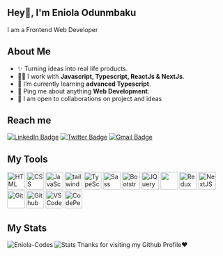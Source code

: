 
<h2>Hey👋, I'm Eniola Odunmbaku</h2>
<p>I am a Frontend Web Developer</p>



<h2>About Me</h2>

<ul>
  <li>✨ Turning ideas into real life products. </li> 
  <li>👨‍💻 I work with <strong>Javascript, Typescript, ReactJs & NextJs</strong>.</li>
  <li>🔭 I’m currently learning <strong>advanced Typescript</strong>. </li>
  <li>💬 Ping me about anything <strong>Web Development</strong>.</li>
  <li>🤝 I am open to collaborations on project and ideas</li>
</ul>

<h2>Reach me</h3>
<p><a href="https://www.linkedin.com/in/eni-ola/"><img src="https://img.shields.io/badge/-Eniola%20Odunmbaku%20-blue?style=plastic&amp;labelColor=blue&amp;logo=LinkedIn&amp;link=www.linkedin.com/in/adeoluwa-agbakosi-687023219" alt="LinkedIn Badge"></a> 
  <a href="https://twitter.com/EniolaCodes/"><img src="https://img.shields.io/badge/-EniolaCodes-informational?style=plastic&amp;labelColor=informational&amp;logo=Twitter&amp;link=https://twitter.com/Dev_180Memes" alt="Twitter Badge"></a>
  <a href="mailto:eniolacodes1@gmail.com"><img src="https://img.shields.io/badge/-Eniola%20Codes-fff?style=plastic&amp;labelColor=fff&amp;logo=Gmail&amp;link=mailto:adeoluwaagbakosi@gmail.com" alt="Gmail Badge"></a></p>


<h2> My Tools </h2>
<p align="left">
    <img src="https://cdn.jsdelivr.net/gh/devicons/devicon/icons/html5/html5-original.svg" alt="HTML" height="40" width="40" />
  <img src="https://cdn.jsdelivr.net/gh/devicons/devicon/icons/css3/css3-original.svg" alt="CSS" height="40" width="40"/>
 
  <img src="https://cdn.jsdelivr.net/gh/devicons/devicon/icons/javascript/javascript-original.svg" alt="JavaScript" height="40" width="40"/>
    <img src="https://www.vectorlogo.zone/logos/tailwindcss/tailwindcss-icon.svg" alt="tailwind" width="40" height="40"/> 
    <img src="https://cdn.jsdelivr.net/gh/devicons/devicon/icons/typescript/typescript-original.svg" alt="TypeScript" height="40" width="40"/> 
   <img src="https://cdn.jsdelivr.net/gh/devicons/devicon/icons/sass/sass-original.svg" alt="Sass" height="40" width="40"/>
  <img src="https://cdn.jsdelivr.net/gh/devicons/devicon/icons/bootstrap/bootstrap-original.svg" alt="Bootstrap" height="40" width="40"/>
   <img src="https://cdn.jsdelivr.net/gh/devicons/devicon/icons/jquery/jquery-original.svg" alt="JQuery" height="40" width="40"/>
  <img src="https://cdn.jsdelivr.net/gh/devicons/devicon/icons/react/react-original.svg" ait="React" height="40" width="40" />
   <img src="https://cdn.jsdelivr.net/gh/devicons/devicon/icons/redux/redux-original.svg" alt="Redux" height="40" width="40"/>
    <img src="https://cdn.jsdelivr.net/gh/devicons/devicon/icons/nextjs/nextjs-original.svg" alt="NextJS" height="40" width="40"/>
  <img src="https://cdn.jsdelivr.net/gh/devicons/devicon/icons/git/git-original.svg" alt="Git" height="40" width="40"/>
  <img src="https://cdn.jsdelivr.net/gh/devicons/devicon/icons/github/github-original.svg" alt="Github" height="40" width="40"/>
  <img src="https://cdn.jsdelivr.net/gh/devicons/devicon/icons/vscode/vscode-original.svg" alt="VSCode" height="40" width="40"/>
            <img src="https://cdn.jsdelivr.net/gh/devicons/devicon/icons/codepen/codepen-plain.svg"  alt="CodePen" height="40" width="40"/>
        
  
</p>



<h2> My Stats </h2>

<p><img align="left" src="https://github-readme-streak-stats.herokuapp.com/?user=Eniola-Codes&" alt="Eniola-Codes" /></p>

<p><img align="left" src="https://github-readme-stats.vercel.app/api?username=Eniola-Codes&show_icons=true&hide_border=true" alt="Stats" /></p>
<!-- 
<p><img align="left" src="https://github-readme-stats.vercel.app/api/top-langs?username=Eniola-Codes&show_icons=true&locale=en&layout=compact" alt="Eniola-Codes" /></p> -->
 
<p align="left"> Thanks for visiting my Github Profile❤️ </p>

